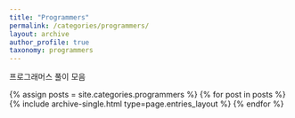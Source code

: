 ```yaml
---
title: "Programmers"
permalink: /categories/programmers/
layout: archive
author_profile: true
taxonomy: programmers
---
```


프로그래머스 풀이 모음

{% assign posts = site.categories.programmers %}
{% for post in posts %} {% include archive-single.html type=page.entries_layout %} {% endfor %}
